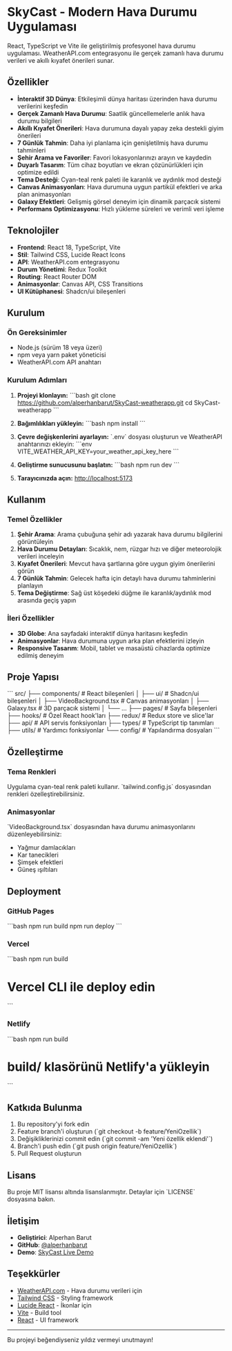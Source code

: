 # SkyCast - Modern Hava Durumu Uygulaması

React, TypeScript ve Vite ile geliştirilmiş profesyonel hava durumu uygulaması. WeatherAPI.com entegrasyonu ile gerçek zamanlı hava durumu verileri ve akıllı kıyafet önerileri sunar.

## Özellikler

- **İnteraktif 3D Dünya**: Etkileşimli dünya haritası üzerinden hava durumu verilerini keşfedin
- **Gerçek Zamanlı Hava Durumu**: Saatlik güncellemelerle anlık hava durumu bilgileri
- **Akıllı Kıyafet Önerileri**: Hava durumuna dayalı yapay zeka destekli giyim önerileri
- **7 Günlük Tahmin**: Daha iyi planlama için genişletilmiş hava durumu tahminleri
- **Şehir Arama ve Favoriler**: Favori lokasyonlarınızı arayın ve kaydedin
- **Duyarlı Tasarım**: Tüm cihaz boyutları ve ekran çözünürlükleri için optimize edildi
- **Tema Desteği**: Cyan-teal renk paleti ile karanlık ve aydınlık mod desteği
- **Canvas Animasyonları**: Hava durumuna uygun partikül efektleri ve arka plan animasyonları
- **Galaxy Efektleri**: Gelişmiş görsel deneyim için dinamik parçacık sistemi
- **Performans Optimizasyonu**: Hızlı yükleme süreleri ve verimli veri işleme

## Teknolojiler

- **Frontend**: React 18, TypeScript, Vite
- **Stil**: Tailwind CSS, Lucide React Icons
- **API**: WeatherAPI.com entegrasyonu
- **Durum Yönetimi**: Redux Toolkit
- **Routing**: React Router DOM
- **Animasyonlar**: Canvas API, CSS Transitions
- **UI Kütüphanesi**: Shadcn/ui bileşenleri

## Kurulum

### Ön Gereksinimler

- Node.js (sürüm 18 veya üzeri)
- npm veya yarn paket yöneticisi
- WeatherAPI.com API anahtarı

### Kurulum Adımları

1. **Projeyi klonlayın:**
   \`\`\`bash
   git clone https://github.com/alperhanbarut/SkyCast-weatherapp.git
   cd SkyCast-weatherapp
   \`\`\`

2. **Bağımlılıkları yükleyin:**
   \`\`\`bash
   npm install
   \`\`\`

3. **Çevre değişkenlerini ayarlayın:**
   \`.env\` dosyası oluşturun ve WeatherAPI anahtarınızı ekleyin:
   \`\`\`env
   VITE_WEATHER_API_KEY=your_weather_api_key_here
   \`\`\`

4. **Geliştirme sunucusunu başlatın:**
   \`\`\`bash
   npm run dev
   \`\`\`

5. **Tarayıcınızda açın:**
   [http://localhost:5173](http://localhost:5173)

## Kullanım

### Temel Özellikler

1. **Şehir Arama**: Arama çubuğuna şehir adı yazarak hava durumu bilgilerini görüntüleyin
2. **Hava Durumu Detayları**: Sıcaklık, nem, rüzgar hızı ve diğer meteorolojik verileri inceleyin
3. **Kıyafet Önerileri**: Mevcut hava şartlarına göre uygun giyim önerilerini görün
4. **7 Günlük Tahmin**: Gelecek hafta için detaylı hava durumu tahminlerini planlayın
5. **Tema Değiştirme**: Sağ üst köşedeki düğme ile karanlık/aydınlık mod arasında geçiş yapın

### İleri Özellikler

- **3D Globe**: Ana sayfadaki interaktif dünya haritasını keşfedin
- **Animasyonlar**: Hava durumuna uygun arka plan efektlerini izleyin
- **Responsive Tasarım**: Mobil, tablet ve masaüstü cihazlarda optimize edilmiş deneyim

## Proje Yapısı

\`\`\`
src/
├── components/ # React bileşenleri
│ ├── ui/ # Shadcn/ui bileşenleri
│ ├── VideoBackground.tsx # Canvas animasyonları
│ ├── Galaxy.tsx # 3D parçacık sistemi
│ └── ...
├── pages/ # Sayfa bileşenleri
├── hooks/ # Özel React hook'ları
├── redux/ # Redux store ve slice'lar
├── api/ # API servis fonksiyonları
├── types/ # TypeScript tip tanımları
├── utils/ # Yardımcı fonksiyonlar
└── config/ # Yapılandırma dosyaları
\`\`\`

## Özelleştirme

### Tema Renkleri

Uygulama cyan-teal renk paleti kullanır. \`tailwind.config.js\` dosyasından renkleri özelleştirebilirsiniz.

### Animasyonlar

\`VideoBackground.tsx\` dosyasından hava durumu animasyonlarını düzenleyebilirsiniz:

- Yağmur damlacıkları
- Kar tanecikleri
- Şimşek efektleri
- Güneş ışıltıları

## Deployment

### GitHub Pages

\`\`\`bash
npm run build
npm run deploy
\`\`\`

### Vercel

\`\`\`bash
npm run build

# Vercel CLI ile deploy edin

\`\`\`

### Netlify

\`\`\`bash
npm run build

# build/ klasörünü Netlify'a yükleyin

\`\`\`

## Katkıda Bulunma

1. Bu repository'yi fork edin
2. Feature branch'i oluşturun (\`git checkout -b feature/YeniOzellik\`)
3. Değişikliklerinizi commit edin (\`git commit -am 'Yeni özellik eklendi'\`)
4. Branch'i push edin (\`git push origin feature/YeniOzellik\`)
5. Pull Request oluşturun

## Lisans

Bu proje MIT lisansı altında lisanslanmıştır. Detaylar için \`LICENSE\` dosyasına bakın.

## İletişim

- **Geliştirici**: Alperhan Barut
- **GitHub**: [@alperhanbarut](https://github.com/alperhanbarut)
- **Demo**: [SkyCast Live Demo](https://alperhanbarut.github.io/SkyCast-weatherapp/)

## Teşekkürler

- [WeatherAPI.com](https://weatherapi.com/) - Hava durumu verileri için
- [Tailwind CSS](https://tailwindcss.com/) - Styling framework
- [Lucide React](https://lucide.dev/) - İkonlar için
- [Vite](https://vitejs.dev/) - Build tool
- [React](https://reactjs.org/) - UI framework

---

Bu projeyi beğendiyseniz yıldız vermeyi unutmayın!
